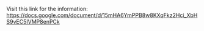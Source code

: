 Visit this link for the information:
https://docs.google.com/document/d/15mHA6YmPPB8w8KXqFkz2Hci_XbHS9vEC5IVMP8enPCk
